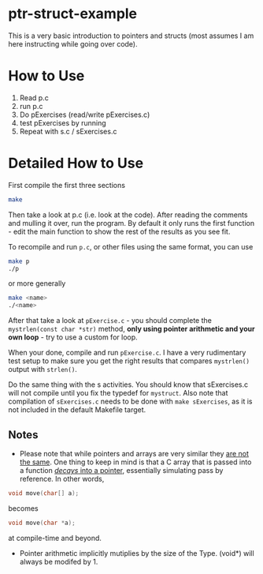# ptr-struct-example

This is a very basic introduction to pointers and structs (most assumes I am here instructing while going over code).

# How to Use

1. Read p.c
2. run p.c
3. Do pExercises (read/write pExercises.c)
4. test pExercises by running
5. Repeat with s.c / sExercises.c

# Detailed How to Use

First compile the first three sections
```bash
make
```

Then take a look at p.c (i.e. look at the code). After reading the comments and mulling it over, run the program.
By default it only runs the first function - edit the main function to show the rest of the results as you see fit.

To recompile and run `p.c`, or other files using the same format, you can use
```bash
make p
./p
```
or more generally
```bash
make <name>
./<name>
```

After that take a look at `pExercise.c` - you should complete the `mystrlen(const char *str)` method, **only using pointer arithmetic
and your own loop** - try to use a custom for loop.

When your done, compile and run `pExercise.c`.
I have a very rudimentary test setup to make sure you get the right results that compares `mystrlen()` output with `strlen()`.

Do the same thing with the s activities. You should know that sExercises.c will not compile until you fix the typedef for `mystruct`.
Also note that compilation of `sExercises.c` needs to be done with `make sExercises`, as it is not included in the default Makefile
target.

## Notes
* Please note that while pointers and arrays are very similar they [are not the same](http://c-faq.com/aryptr/aryptr2.html). 
One thing to keep in mind is that a C array that is passed into a function
[*decays* into a pointer](http://c-faq.com/aryptr/aryptrparam.html), essentially simulating pass by reference. In other words,

```C
void move(char[] a);
```
becomes
```C
void move(char *a);
```
at compile-time and beyond.

* Pointer arithmetic implicitly mutiplies by the size of the Type. (void*) will always be modifed by 1.
